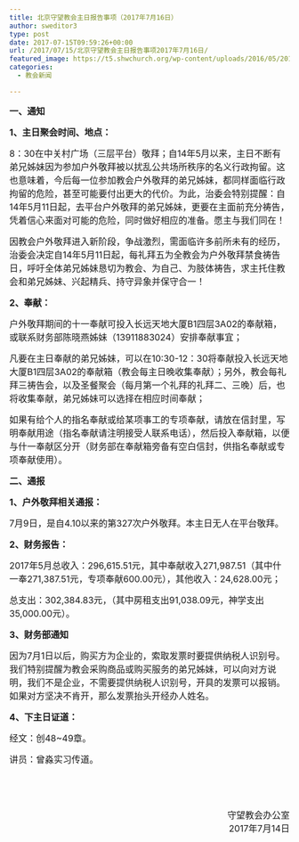 ```yaml
---
title: 北京守望教会主日报告事项（2017年7月16日）
author: sweditor3
type: post
date: 2017-07-15T09:59:26+00:00
url: /2017/07/15/北京守望教会主日报告事项2017年7月16日/
featured_image: https://t5.shwchurch.org/wp-content/uploads/2016/05/20160520-400x288.jpg
categories:
  - 教会新闻

---
```

<span style="font-size: 12pt;"><strong>一、通知</strong></span>

<span style="font-size: 12pt;"><strong>1、主日聚会时间、地点：</strong></span>

<span style="font-size: 12pt;">8：30在中关村广场（三层平台）敬拜；自14年5月以来，主日不断有弟兄姊妹因为参加户外敬拜被以扰乱公共场所秩序的名义行政拘留。这也意味着，今后每一位参加教会户外敬拜的弟兄姊妹，都同样面临行政拘留的危险，甚至可能要付出更大的代价。为此，治委会特别提醒：自14年5月11日起，去平台户外敬拜的弟兄姊妹，更要在主面前充分祷告，凭着信心来面对可能的危险，同时做好相应的准备。愿主与我们同在！</span>

<span style="font-size: 12pt;">因教会户外敬拜进入新阶段，争战激烈，需面临许多前所未有的经历，治委会决定自14年5月11日起，每礼拜五为全教会为户外敬拜禁食祷告日，呼吁全体弟兄姊妹恳切为教会、为自己、为肢体祷告，求主托住教会和弟兄姊妹、兴起精兵、持守异象并保守合一！</span>

<span style="font-size: 12pt;"><strong>2、奉献：</strong></span>

<span style="font-size: 12pt;">户外敬拜期间的十一奉献可投入长远天地大厦B1四层3A02的奉献箱，或联系财务部陈晓燕姊妹（13911883024）安排奉献事宜；</span>

<span style="font-size: 12pt;">凡要在主日奉献的弟兄姊妹，可以在10:30-12：30将奉献投入长远天地大厦B1四层3A02的奉献箱（教会每主日晚收集奉献）；另外，教会每礼拜三祷告会，以及圣餐聚会（每月第一个礼拜的礼拜二、三晚）后，也将收集奉献，弟兄姊妹可以选择在相应时间奉献；</span>

<span style="font-size: 12pt;">如果有给个人的指名奉献或给某项事工的专项奉献，请放在信封里，写明奉献用途（指名奉献请注明接受人联系电话），然后投入奉献箱，以便与什一奉献区分开（财务部在奉献箱旁备有空白信封，供指名奉献或专项奉献使用）。</span>

<span style="font-size: 12pt;"><strong>二、通报</strong></span>

<span style="font-size: 12pt;"><strong>1、户外敬拜相关通报：</strong></span>

<span style="font-size: 12pt;">7月9日，是自4.10以来的第327次户外敬拜。本主日无人在平台敬拜。</span>

<span style="font-size: 12pt;"><strong>2、财务报告：</strong></span>

<span style="font-size: 12pt;">2017年5月总收入：296,615.51元，其中奉献收入271,987.51（其中什一奉271,387.51元，专项奉献600.00元），其他收入：24,628.00元；</span>

<span style="font-size: 12pt;">总支出：302,384.83元，（其中房租支出91,038.09元，神学支出35,000.00元）。</span>

<span style="font-size: 12pt;"><strong>3、财务部通知</strong></span>

<span style="font-size: 12pt;">因为7月1日以后，购买方为企业的，索取发票时要提供纳税人识别号。我们特别提醒为教会采购商品或购买服务的弟兄姊妹，可以向对方说明，我们不是企业，不需要提供纳税人识别号，开具的发票可以报销。如果对方坚决不肯开，那么发票抬头开经办人姓名。</span>

<span style="font-size: 12pt;"><strong>4、下主日证道：</strong></span>

<span style="font-size: 12pt;">经文：创48~49章。</span>

<span style="font-size: 12pt;">讲员：曾淼实习传道。</span>

&nbsp;

&nbsp;

<p style="text-align: right;">
  <span style="font-size: 12pt;">守望教会办公室</span><br /> <span style="font-size: 12pt;">2017年7月14日</span>
</p>